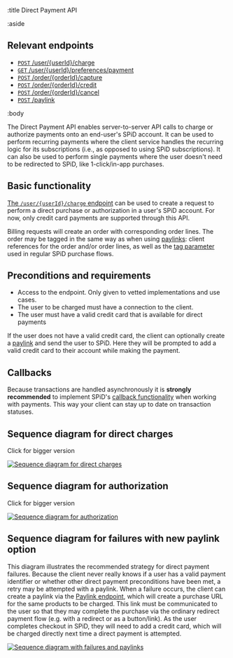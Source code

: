 :title Direct Payment API

:aside

## Relevant endpoints

- [`POST` /user/{userId}/charge](/endpoints/POST/user/{userId}/charge/)
- [`GET` /user/{userId}/preferences/payment](/endpoints/GET/user/{userId}/preferences/payment/)
- [`POST` /order/{orderId}/capture](/endpoints/POST/order/{orderId}/capture/)
- [`POST` /order/{orderId}/credit](/endpoints/POST/order/{orderId}/credit/)
- [`POST` /order/{orderId}/cancel](/endpoints/POST/order/{orderId}/cancel/)
- [`POST` /paylink](/endpoints/POST/paylink/)

:body

The Direct Payment API enables server-to-server API calls to charge or authorize
payments onto an end-user's SPiD account. It can be used to perform recurring
payments where the client service handles the recurring logic for its
subscriptions (i.e., as opposed to using SPiD subscriptions). It can also be
used to perform single payments where the user doesn't need to be redirected to
SPiD, like 1-click/in-app purchases.

## Basic functionality

[The `/user/{userId}/charge` endpoint](/endpoints/POST/user/{userId}/charge/)
can be used to create a request to perform a direct purchase or authorization in
a user's SPiD account. For now, only credit card payments are supported through
this API.

Billing requests will create an order with corresponding order lines. The order
may be tagged in the same way as when using [paylinks](/paylink-api/): client
references for the order and/or order lines, as well as the
[tag parameter](http://localhost:3000/tracking-parameters/) used in regular SPiD
purchase flows.

## Preconditions and requirements

* Access to the endpoint. Only given to vetted implementations and use cases.
* The user to be charged must have a connection to the client.
* The user must have a valid credit card that is available for direct payments

If the user does not have a valid credit card, the client can optionally create
a [paylink](/paylink-api/) and send the user to SPiD. Here they will be prompted
to add a valid credit card to their account while making the payment.

## Callbacks

Because transactions are handled asynchronously it is **strongly recommended**
to implement SPiD's [callback functionality](/callbacks/) when working with
payments. This way your client can stay up to date on transaction statuses.

## Sequence diagram for direct charges

Click for bigger version

[![Sequence diagram for direct charges](/images/direct_payment_api_flow_direct.png)](/images/direct_payment_api_flow_direct.png)

## Sequence diagram for authorization

Click for bigger version

[![Sequence diagram for authorization](/images/direct_payment_api_flow_authorize.png)](/images/direct_payment_api_flow_authorize.png)

## Sequence diagram for failures with new paylink option

This diagram illustrates the recommended strategy for direct payment failures.
Because the client never really knows if a user has a valid payment identifier
or whether other direct payment preconditions have been met, a retry may be
attempted with a paylink. When a failure occurs, the client can create a paylink
via the [Paylink endpoint](/endpoints/POST/paylink/), which will create a
purchase URL for the same products to be charged. This link must be communicated
to the user so that they may complete the purchase via the ordinary redirect
payment flow (e.g. with a redirect or as a button/link). As the user completes
checkout in SPiD, they will need to add a credit card, which will be charged
directly next time a direct payment is attempted.

[![Sequence diagram with failures and paylinks](/images/direct_payment_paylink.png)](/images/direct_payment_paylink.png)
